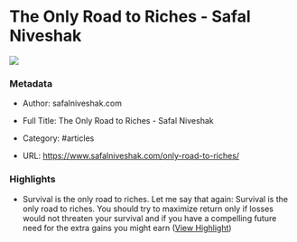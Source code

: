 # The Only Road to Riches - Safal Niveshak

![](https://readwise-assets.s3.amazonaws.com/static/images/article4.6bc1851654a0.png)

### Metadata

- Author: safalniveshak.com
- Full Title: The Only Road to Riches - Safal Niveshak
- Category: #articles


- URL: https://www.safalniveshak.com/only-road-to-riches/

### Highlights

- Survival is the only road to riches. Let me say that again: Survival is the only road to riches. You should try to maximize return only if losses would not threaten your survival and if you have a compelling future need for the extra gains you might earn ([View Highlight](https://instapaper.com/read/1463586914/18095936))
